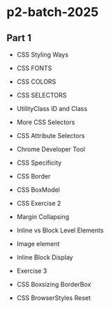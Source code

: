 ﻿# p2-batch-2025

## Part 1

- CSS Styling Ways
- CSS FONTS
- CSS COLORS
- CSS SELECTORS
- UtilityClass ID and Class
- More CSS Selectors
- CSS Attribute Selectors
- Chrome Developer Tool
- CSS Specificity
- CSS Border
- CSS BoxModel
- CSS Exercise 2

- Margin Collapsing
- Inline vs Block Level Elements
- Image element
- Inline Block Display
- Exercise 3

- CSS Boxsizing BorderBox
- CSS BrowserStyles Reset
